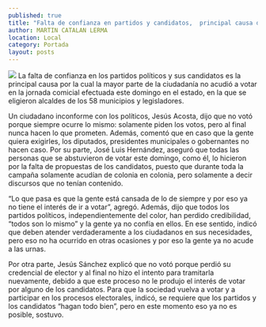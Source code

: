 ```yaml
---
published: true
title: "Falta de confianza en partidos y candidatos,  principal causa de abstencionismo: ciudadanos"
author: MARTIN CATALAN LERMA
location: Local
category: Portada
layout: posts
---
```


![](http://i.imgur.com/oUloy9Bm.jpg)
La falta de confianza en los partidos políticos y sus candidatos es la principal causa por la cual la mayor parte de la ciudadanía no acudió a votar en la jornada comicial efectuada este domingo en el estado, en la que se eligieron alcaldes de los 58 municipios y legisladores.

Un ciudadano inconforme con los políticos, Jesús Acosta, dijo que no votó porque siempre ocurre lo mismo: solamente piden los votos, pero al final nunca hacen lo que prometen. Además, comentó que en caso que la gente quiera exigirles, los diputados, presidentes municipales o gobernantes no hacen caso.
Por su parte, José Luis Hernández, aseguró que todas las personas que se abstuvieron de votar este domingo, como él, lo hicieron por la falta de propuestas de los candidatos, puesto que durante toda la campaña solamente acudían de colonia en colonia, pero solamente a decir discursos que no tenían contenido.

“Lo que pasa es que la gente está cansada de lo de siempre y por eso ya no tiene el interés de ir a votar”, agregó.
Además, dijo que todos los partidos políticos, independientemente del color, han perdido credibilidad, “todos son lo mismo” y la gente ya no confía en ellos. En ese sentido, indicó que deben atender verdaderamente a los ciudadanos en sus necesidades, pero eso no ha ocurrido en otras ocasiones y por eso la gente ya no acude a las urnas.

Por otra parte, Jesús Sánchez explicó que no votó porque perdió su credencial de elector y al final no hizo el intento para tramitarla nuevamente, debido a que este proceso no le produjo el interés de votar por alguno de los candidatos.
Para que la sociedad vuelva a votar y a participar en los procesos electorales, indicó, se requiere que los partidos y los candidatos “hagan todo bien”, pero en este momento eso ya no es posible, sostuvo. 
